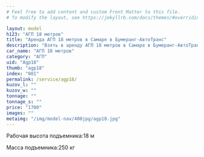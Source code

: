 ```yaml
---
# Feel free to add content and custom Front Matter to this file.
# To modify the layout, see https://jekyllrb.com/docs/themes/#overriding-theme-defaults

layout: model
h123: "АГП 18 метров"
title: "Аренда АГП 18 метров в Самаре в Бумеранг-АвтоТранс"
description: "Взять в аренду АГП 18 метров в Самаре в Бумеранг-АвтоТранс"
car_name: "АГП 18 метров"
category: "АГП"
uid: "Agp18"
thumb: "agp18"
index: "081"
permalink: /service/agp18/
kuzov_l: ""
kuzov_w: ""
tonnage: ""
tonnage_s: ""
price: "1700"
images: ""
metaimg: "/img/model-nav/400jpg/agp18.jpg"
---
```


<p><span>Рабочая высота подъемника:</span><span>18 м</span></p>

<p><span>Масса подъемника:</span><span>250 кг</span></p>
